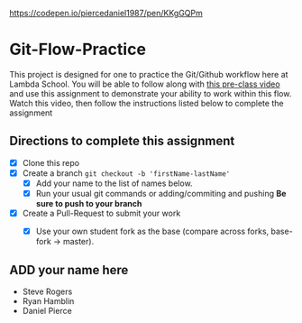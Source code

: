 https://codepen.io/piercedaniel1987/pen/KKgGQPm

# Git-Flow-Practice

This project is designed for one to practice the Git/Github workflow here at Lambda School. You will be able to follow along with [this pre-class video](https://youtu.be/4fLr6ah82bE) and use this assignment to demonstrate your ability to work within this flow. Watch this video, then follow the instructions listed below to complete the assignment

## Directions to complete this assignment

- [X] Clone this repo
- [X] Create a branch `git checkout -b 'firstName-lastName'`
  - [X] Add your name to the list of names below.
  - [X] Run your usual git commands or adding/commiting and pushing **Be sure to push to your branch**
- [X] Create a Pull-Request to submit your work
  - [X] Use your own student fork as the base (compare across forks, base-fork -> master).


## ADD your name here

- Steve Rogers
- Ryan Hamblin
- Daniel Pierce